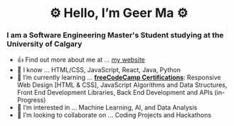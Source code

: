 <h1 align="center">⚙️ Hello, I’m Geer Ma ⚙️</h1>
<h3>I am a Software Engineering Master's Student studying at the University of Calgary </h3>

- 👍 Find out more about me at ... [my website](https://geerma.github.io/)
- 📙 I know ... HTML/CSS, JavaScript, React, Java, Python
- 🌱 I’m currently learning ... [**freeCodeCamp Certifications**](https://www.freecodecamp.org/fccc853331e-8d63-4074-bf4c-51bbb9c1e863): Responsive Web Design [HTML & CSS], JavaScript Algorithms and Data Structures, Front End Development Libraries, Back End Development and APIs (in-Progress)
- 👀 I’m interested in ... Machine Learning, AI, and Data Analysis
- 💞️ I’m looking to collaborate on ... Coding Projects and Hackathons
